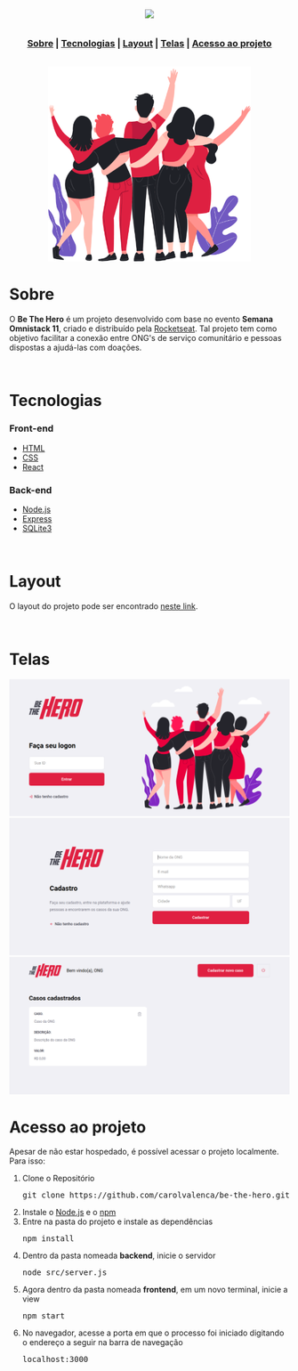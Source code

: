 

<h1>
  <p align="center">
    <img src="https://raw.githubusercontent.com/Rocketseat/semana-omnistack-11/d737a096820c1b67332558597b0fdda7a3f4f612/.github/bethehero.svg">
  </p>
</h1>

<h3>
<p align="center" style="margin-bottom:32px">
 <a href="#sobre">Sobre</a> | <a href="#tecnologias">Tecnologias</a>   |   <a href="#layout">Layout</a>   |  <a href="#telas">Telas</a> | <a href="#acesso">Acesso ao projeto</a> 
</p>
</h3>

<p align="center">
  <img src="https://github.com/carolvalenca/be-the-hero/blob/master/imgs/heroes.png?raw=true" height="350">
</p>

<h1 id="sobre"> Sobre</h1> 
<p>
  O <strong>Be The Hero</strong> é um projeto desenvolvido com base no evento <strong>Semana Omnistack 11</strong>, criado e distribuído pela <a href="https://rocketseat.com.br/">Rocketseat</a>.
Tal projeto tem como objetivo facilitar a conexão entre ONG's de serviço comunitário e pessoas dispostas a ajudá-las com doações.
</p>
<br>

<h1 id="tecnologias">Tecnologias</h1>

<h3>Front-end</h3>
<ul>
  <li><a href="https://devdocs.io/html/">HTML</a></li>
  <li><a href="https://devdocs.io/css/">CSS</a></li>
  <li><a href="https://pt-br.reactjs.org/">React</a></li>
</ul>

<h3>Back-end</h3>
<ul>
  <li><a href="https://nodejs.org/en/docs/">Node.js</a></li>
  <li><a href="https://devdocs.io/express/">Express</a></li>
  <li><a href="https://www.sqlite.org/docs.html">SQLite3</a></li>
</ul>
<br>

<h1 id="layout">Layout</h1>
<p>O layout do projeto pode ser encontrado <a href="https://www.figma.com/file/2C2yvw7jsCOGmaNUDftX9n/Be-The-Hero---OmniStack-11?node-id=0%3A1">neste link</a>.</p>
<br>

<h1 id="telas">Telas</h1>
<img src="https://github.com/carolvalenca/be-the-hero/blob/master/imgs/index.png?raw=true">
<img src="https://github.com/carolvalenca/be-the-hero/blob/master/imgs/cadastro.png?raw=true">
<img src="https://github.com/carolvalenca/be-the-hero/blob/master/imgs/casos.png?raw=true">

<h1 id="acesso">Acesso ao projeto</h1>
<p>Apesar de não estar hospedado, é possível acessar o projeto localmente. Para isso:</p>
<ol>
<li>Clone o Repositório
<pre>git clone https://github.com/carolvalenca/be-the-hero.git</pre>
</li>
<li>Instale o <a href="https://nodejs.org/en/">Node.js</a> e o <a href="https://www.npmjs.com/">npm</a></li>
<li>Entre na pasta do projeto e instale as dependências
<pre>npm install</pre>
</li>
<li>Dentro da pasta nomeada <strong>backend</strong>, inicie o servidor
<pre>node src/server.js</pre>
</li>
<li>Agora dentro da pasta nomeada <strong>frontend</strong>, em um novo terminal, inicie a view
<pre>npm start</pre>
</li>
<li>No navegador, acesse a porta em que o processo foi iniciado digitando o endereço a seguir na barra de navegação
<pre>localhost:3000</pre>
</li>

</ol>


